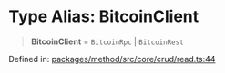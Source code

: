 # Type Alias: BitcoinClient

> **BitcoinClient** = `BitcoinRpc` \| `BitcoinRest`

Defined in: [packages/method/src/core/crud/read.ts:44](https://github.com/dcdpr/did-btcr2-js/blob/4a717493e735221d072999f212891939f4de3f23/packages/method/src/core/crud/read.ts#L44)
